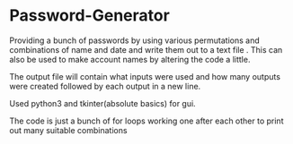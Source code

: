 # Password-Generator
Providing a bunch of passwords by using various permutations and combinations of name and date and write them out to a text file .
This can also be used to make account names by altering the code a little.

The output file will contain what inputs were used and how many outputs were created followed by each output in a new line.

Used python3 and tkinter(absolute basics) for gui.

The code is just a bunch of for loops working one after each other to print out many suitable combinations

